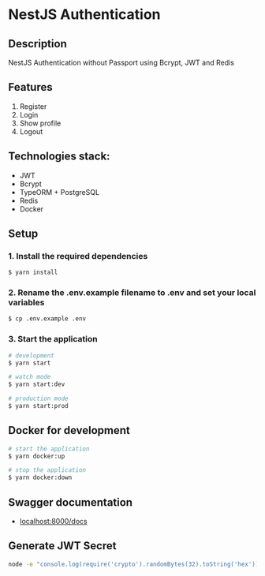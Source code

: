 # NestJS Authentication

## Description

NestJS Authentication without Passport using Bcrypt, JWT and Redis

## Features

1. Register
2. Login
3. Show profile
4. Logout

## Technologies stack:

- JWT
- Bcrypt
- TypeORM + PostgreSQL
- Redis
- Docker

## Setup

### 1. Install the required dependencies

```bash
$ yarn install
```

### 2. Rename the .env.example filename to .env and set your local variables

```bash
$ cp .env.example .env
```

### 3. Start the application

```bash
# development
$ yarn start

# watch mode
$ yarn start:dev

# production mode
$ yarn start:prod
```

## Docker for development

```bash
# start the application
$ yarn docker:up

# stop the application
$ yarn docker:down
```

## Swagger documentation

- [localhost:8000/docs](http://localhost:8000/docs)

## Generate JWT Secret

```sh
node -e "console.log(require('crypto').randomBytes(32).toString('hex'))"
```
